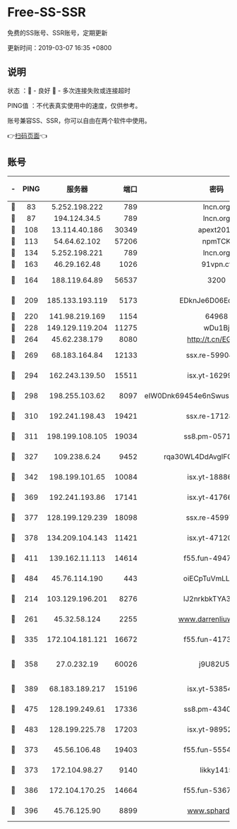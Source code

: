 # Free-SS-SSR

免费的SS账号、SSR账号，定期更新

更新时间：2019-03-07 16:35 +0800

## 说明

状态     ：🙂 - 良好 🙁 - 多次连接失败或连接超时

PING值   ：不代表真实使用中的速度，仅供参考。

账号兼容SS、SSR，你可以自由在两个软件中使用。

👉[扫码页面](https://liesauer.github.io/Free-SS-SSR/)👈

## 账号

|-|PING|服务器|端口|密码|加密方式|区域|
|:----:|:----:|:-----:|-----:|:----:|:----:|:----:|
|🙂|83|5.252.198.222|789|lncn.org|rc4|JP|
|🙂|87|194.124.34.5|789|lncn.org|rc4|JP|
|🙂|108|13.114.40.186|30349|apext2019|chacha20|JP|
|🙂|113|54.64.62.102|57206|npmTCK|rc4-md5|JP|
|🙂|134|5.252.198.221|789|lncn.org|rc4|JP|
|🙂|163|46.29.162.48|1026|91vpn.cf|rc4-md5|RU|
|🙂|164|188.119.64.89|56537|3200|aes-256-cfb|RU|
|🙂|209|185.133.193.119|5173|EDknJe6D06EoWDaw|aes-256-cfb|US|
|🙂|220|141.98.219.169|1154|64968|chacha20|US|
|🙂|228|149.129.119.204|11275|wDu1Bj|rc4-md5|HK|
|🙂|264|45.62.238.179|8080|http://t.cn/EGJIyrl|rc4-md5|CA|
|🙂|269|68.183.164.84|12133|ssx.re-59904626|aes-256-cfb|US|
|🙂|294|162.243.139.50|15511|isx.yt-16299979|aes-256-cfb|US|
|🙂|298|198.255.103.62|8097|eIW0Dnk69454e6nSwuspv9DmS201tQ0D|aes-256-cfb|US|
|🙂|310|192.241.198.43|19421|ssx.re-17128013|aes-256-cfb|US|
|🙂|311|198.199.108.105|19034|ss8.pm-05716410|aes-256-cfb|US|
|🙂|327|109.238.6.24|9452|rqa30WL4DdAvgIFG6Fs3znzTa|aes-256-cfb|FR|
|🙂|342|198.199.101.65|10084|isx.yt-18886223|aes-256-cfb|US|
|🙂|369|192.241.193.86|17141|isx.yt-41766663|aes-256-cfb|US|
|🙂|377|128.199.129.239|18098|ssx.re-45997655|aes-256-cfb|SG|
|🙂|378|134.209.104.143|11421|isx.yt-47120131|aes-256-cfb|SG|
|🙂|411|139.162.11.113|14614|f55.fun-49472003|aes-256-cfb|SG|
|🙂|484|45.76.114.190|443|oiECpTuVmLLxk4Ts|aes-256-cfb|AU|
|🙂|214|103.129.196.201|8276|lJ2nrkbkTYA30wv0|aes-256-cfb|US|
|🙂|261|45.32.58.124|2255|www.darrenliuwei.com|aes-256-cfb|JP|
|🙂|335|172.104.181.121|16672|f55.fun-41734869|aes-256-cfb|SG|
|🙂|358|27.0.232.19|60026|j9U82U53|xchacha20-ietf-poly1305|HK|
|🙂|389|68.183.189.217|15196|isx.yt-53854583|aes-256-cfb|SG|
|🙂|475|128.199.249.61|17336|ss8.pm-43407054|aes-256-cfb|SG|
|🙂|483|128.199.225.78|17203|isx.yt-98952037|aes-256-cfb|SG|
|🙁|373|45.56.106.48|19403|f55.fun-55549591|aes-256-cfb|US|
|🙁|373|172.104.98.27|9140|likky1415|aes-256-cfb|JP|
|🙁|386|172.104.170.25|14664|f55.fun-53676794|aes-256-cfb|SG|
|🙁|396|45.76.125.90|8899|www.sphard.com|aes-256-cfb|AU|

